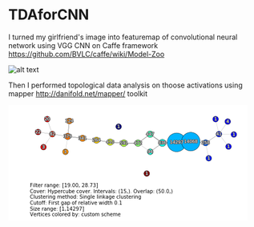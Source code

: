 # TDAforCNN
I turned my girlfriend's image into featuremap of convolutional neural network using VGG CNN on Caffe framework https://github.com/BVLC/caffe/wiki/Model-Zoo 

![alt text](sonya_conv1/sonya_conv1_1_feature_10.png.png "")

Then I performed topological data analysis on thoose activations using mapper http://danifold.net/mapper/ toolkit 

![alt text](index.png "")
